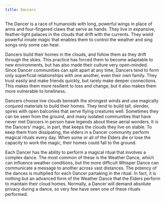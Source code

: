 ```yaml
---
title: Dancers
---
```


The Dancer is a race of humanoids with long, powerful wings in place of arms and four-fingered claws that serve as hands. They live in expansive, feather-light palaces in the clouds that drift with the currents. They wield powerful innate magic that enables them to control the weather and sing songs only some can hear.

Dancers build their homes in the clouds, and follow them as they drift through the skies. This practice has forced them to become adaptable to new environments, but has also made their culture very open-minded. Since Dancer communities can split apart at any time, Dancers tend to form only superficial relationships with one another, even their own family. They trust easily and make friends quickly, but rarely make deeper connections. This makes them more resilient to loss and change, but it also makes them more vulnerable to loneliness.

Dancers choose low clouds beneath the strongest winds and use magically conjured materials to build their homes. They tend to build tall, slender, spires with open balconies that serve flying creatures well. Sometimes they can be seen from the ground, and many isolated communities that have never met Dancers in person have legends about these aerial wonders. It is the Dancers' magic, in part, that keeps the clouds they live on stable. To keep them from dissipating, the elders in a Dancer community perform magical rituals every day. When some or all of the Elders die or lose the capacity to work the magic, their homes could fall to the ground.

Each Dancer has the ability to perform a magical ritual that involves a complex dance. The most common of these is the Weather Dance, which can influence weather conditions, but the more difficult Whisper Dance can communicate a message to another across vast distances. The potency of the dances is multiplied for each Dancer partaking in the ritual. In fact, it is nothing but an advanced form of the Weather Dance that the Elders perform to maintain their cloud homes. Normally, a Dancer will demand absolute privacy during a dance, so very few have seen one of these rituals performed.

